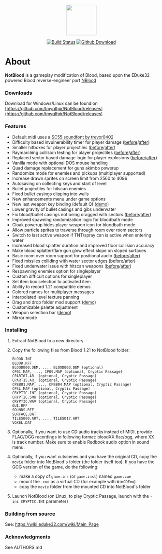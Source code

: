 <p align="center"><a href="https://github.com/tmyqlfpir/NotBlood" target="_blank"><img width="100"src="https://raw.githubusercontent.com/tmyqlfpir/NotBlood/master/.github/workflows/logo.png"></a></p>

<p align="center">
  <a href="https://github.com/tmyqlfpir/NotBlood/actions/workflows/build.yml" target"_blank"><img src="https://github.com/tmyqlfpir/NotBlood/actions/workflows/build.yml/badge.svg?style=flat-square" alt="Build Status"></a>
  <a href="https://github.com/tmyqlfpir/NotBlood/releases" target"_blank"><img src="https://raw.githubusercontent.com/tmyqlfpir/NotBlood/master/.github/workflows/download.svg?style=flat-square" alt="Github Download"></a>
</p>

# About
**NotBlood** is a gameplay modification of Blood, based upon the EDuke32 powered Blood reverse-engineer port [NBlood](https://github.com/nukeykt/NBlood)

### Downloads
Download for Windows/Linux can be found on [https://github.com/tmyqlfpir/NotBlood/releases](https://github.com/tmyqlfpir/NotBlood/releases)

### Features
* Default midi uses a [SC55 soundfont by trevor0402](https://github.com/trevor0402/SC55Soundfont)
* Difficulty based invulnerability timer for player damage ([before](https://web.archive.org/web/20220319193718if_/https://files.catbox.moe/ucs7gp.mp4)/[after](https://web.archive.org/web/20220514201922if_/https://files.catbox.moe/8hyaqm.mp4))
* Smaller hitboxes for player projectiles ([before](https://web.archive.org/web/20220319193738if_/https://files.catbox.moe/3peiru.mp4)/[after](https://web.archive.org/web/20220514201943if_/https://files.catbox.moe/zso8g4.mp4))
* Raymarching collision testing for player projectiles ([before](https://web.archive.org/web/20220514202239if_/https://files.catbox.moe/qxtv05.mp4)/[after](https://web.archive.org/web/20220319193719if_/https://files.catbox.moe/vo03ck.mp4))
* Replaced sector based damage logic for player explosions ([before](https://web.archive.org/web/20220514202656if_/https://files.catbox.moe/h6xcrg.mp4)/[after](https://web.archive.org/web/20220514202724if_/https://files.catbox.moe/35e08d.mp4))
* Vanilla mode with optional DOS mouse handling
* Quad damage replacement for guns akimbo powerup
* Randomize mode for enemies and pickups (multiplayer supported)
* Increase drawn sprites on screen limit from 2560 to 4096
* Autosaving on collecting keys and start of level
* Bullet projectiles for hitscan enemies
* Fixed bullet casings clipping into walls
* New enhancements menu under game options
* New last weapon key binding (default Q) ([demo](https://web.archive.org/web/20220319193716if_/https://files.catbox.moe/28cirg.mp4))
* Lower gravity of bullet casings and gibs underwater
* Fix blood/bullet casings not being dragged with sectors ([before](https://web.archive.org/web/20220514202751if_/https://files.catbox.moe/4q9rc3.mp4)/[after](https://web.archive.org/web/20220514202840if_/https://files.catbox.moe/7n76gv.mp4))
* Improved spawning randomization logic for bloodbath mode
* Cloak powerup hides player weapon icon for bloodbath mode
* Allow particle sprites to traverse through room over room sectors
* Switch to last active weapon if TNT/spray can is active when entering water
* Increased blood splatter duration and improved floor collision accuracy
* Make blood splatter/flare gun glow effect slope on sloped surfaces
* Basic room over room support for positional audio ([before](https://web.archive.org/web/20220319193715if_/https://files.catbox.moe/qca0k4.mp4)/[after](https://web.archive.org/web/20220514202908if_/https://files.catbox.moe/wq1so4.mp4))
* Fixed missiles colliding with water sector edges ([before](https://web.archive.org/web/20220514202908if_/https://files.catbox.moe/38t9t8.mp4)/[after](https://web.archive.org/web/20220514202910if_/https://files.catbox.moe/smvi92.mp4))
* Fixed underwater issue with hitscan weapons ([before](https://web.archive.org/web/20220514203003if_/https://files.catbox.moe/k9dxjj.mp4)/[after](https://web.archive.org/web/20220514203004if_/https://files.catbox.moe/gfahdq.mp4))
* Respawning enemies option for singleplayer
* Custom difficult options for singleplayer
* Set item box selection to activated item
* Ability to record 1.21 compatible demos
* Colored names for multiplayer messages
* Interpolated level texture panning
* Drag and drop folder mod support ([demo](https://web.archive.org/web/20220514203004if_/https://files.catbox.moe/lb7nxb.mp4))
* Customizable palette adjustment
* Weapon selection bar ([demo](https://web.archive.org/web/20220514203005if_/https://files.catbox.moe/0zh37q.mp4))
* Mirror mode

### Installing
1. Extract NotBlood to a new directory
2. Copy the following files from Blood 1.21 to NotBlood folder:

   ```
   BLOOD.INI
   BLOOD.RFF
   BLOOD000.DEM, ..., BLOOD003.DEM (optional)
   CP01.MAP, ..., CP09.MAP (optional, Cryptic Passage)
   CPART07.AR_ (optional, Cryptic Passage)
   CPART15.AR_ (optional, Cryptic Passage)
   CPBB01.MAP, ..., CPBB04.MAP (optional, Cryptic Passage)
   CPSL.MAP (optional, Cryptic Passage)
   CRYPTIC.INI (optional, Cryptic Passage)
   CRYPTIC.SMK (optional, Cryptic Passage)
   CRYPTIC.WAV (optional, Cryptic Passage)
   GUI.RFF
   SOUNDS.RFF
   SURFACE.DAT
   TILES000.ART, ..., TILES017.ART
   VOXEL.DAT
   ```

3. Optionally, if you want to use CD audio tracks instead of MIDI, provide FLAC/OGG recordings in following format: bloodXX.flac/ogg, where XX is track number. Make sure to enable Redbook audio option in sound menu.
4. Optionally, if you want cutscenes and you have the original CD, copy the `movie` folder into NotBlood's folder (the folder itself too).
If you have the GOG version of the game, do the following:
   * make a copy of `game.ins` (or `game.inst`) named `game.cue`
   * mount the `.cue` as a virtual CD (for example with `WinCDEmu`)
   * copy the `movie` folder from the mounted CD into NotBlood's folder
5. Launch NotBlood (on Linux, to play Cryptic Passage, launch with the `-ini CRYPTIC.INI` parameter)

### Building from source
See: https://wiki.eduke32.com/wiki/Main_Page

### Acknowledgments
  See AUTHORS.md